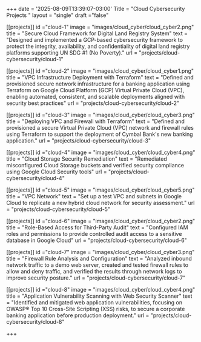 +++
date = '2025-08-09T13:39:07-03:00'
Title = "Cloud Cybersecurity Projects "
layout = "single"
draft ="false" 




[[projects]]
id ="cloud-1"
image = "images/cloud_cyber/cloud_cyber2.png"
title = "Secure Cloud Framework for Digital Land Registry System"
text = "Designed and implemented a GCP-based cybersecurity framework to protect the integrity, availability, and confidentiality of digital land registry platforms supporting UN SDG #1 (No Poverty)."
url = "projects/cloud-cybersecurity/cloud-1"

[[projects]]
id ="cloud-2"
image = "images/cloud_cyber/cloud_cyber1.png"
title = "VPC Infrastructure Deployment with Terraform"
text = "Defined and provisioned secure network infrastructure for a banking application using Terraform on Google Cloud Platform (GCP) Virtual Private Cloud (VPC), enabling automated, consistent, and scalable deployments aligned with security best practices"
url = "projects/cloud-cybersecurity/cloud-2"

[[projects]]
id ="cloud-3"
image = "images/cloud_cyber/cloud_cyber3.png"
title = "Deploying VPC and Firewall with Terraform"
text = "Defined and provisioned a secure Virtual Private Cloud (VPC) network and firewall rules using Terraform to support the deployment of Cymbal Bank's new banking application."
url = "projects/cloud-cybersecurity/cloud-3"

[[projects]]
id ="cloud-4"
image = "images/cloud_cyber/cloud_cyber4.png"
title = "Cloud Storage Security Remediation"
text = "Remediated misconfigured Cloud Storage buckets and verified security compliance using Google Cloud Security tools"
url = "projects/cloud-cybersecurity/cloud-4"

[[projects]]
id ="cloud-5"
image = "images/cloud_cyber/cloud_cyber5.png"
title = "VPC Network"
text = "Set up a test VPC and subnets in Google Cloud to replicate a new hybrid cloud network for security assessment."
url = "projects/cloud-cybersecurity/cloud-5"

[[projects]]
id ="cloud-6"
image = "images/cloud_cyber/cloud_cyber2.png"
title = "Role-Based Access for Third-Party Audit"
text = "Configured IAM roles and permissions to provide controlled audit access to a sensitive database in Google Cloud"
url = "projects/cloud-cybersecurity/cloud-6"


[[projects]]
id ="cloud-7"
image = "images/cloud_cyber/cloud_cyber3.png"
title = "Firewall Rule Analysis and Configuration"
text = "Analyzed inbound network traffic to a demo web server, created and tested firewall rules to allow and deny traffic, and verified the results through network logs to improve security posture."
url = "projects/cloud-cybersecurity/cloud-7"

[[projects]]
id ="cloud-8"
image = "images/cloud_cyber/cloud_cyber4.png"
title = "Application Vulnerability Scanning with Web Security Scanner"
text = "Identified and mitigated web application vulnerabilities, focusing on OWASP® Top 10 Cross-Site Scripting (XSS) risks, to secure a corporate banking application before production deployment."
url = "projects/cloud-cybersecurity/cloud-8"



+++